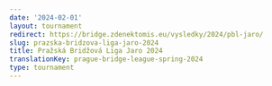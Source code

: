 ```yaml
---
date: '2024-02-01'
layout: tournament
redirect: https://bridge.zdenektomis.eu/vysledky/2024/pbl-jaro/
slug: prazska-bridzova-liga-jaro-2024
title: Pražská Bridžová Liga Jaro 2024
translationKey: prague-bridge-league-spring-2024
type: tournament
---
```


